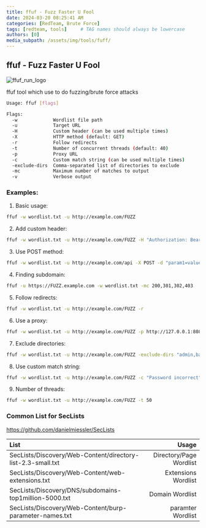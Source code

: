 ```yaml
---
title: ffuf - Fuzz Faster U Fool
date: 2024-03-20 08:25:41 AM
categories: [RedTeam, Brute Force]
tags: [redteam, tools]     # TAG names should always be lowercase
authors: [0]
media_subpath: /assets/img/tools/fuff/
---
```


## ffuf - Fuzz Faster U Fool
![ffuf_run_logo](ffuf_run_logo.png)

ffuf tool which use to do fuzzing/brute force attacks 
```bash 
Usage: ffuf [flags]

Flags:
  -w             Wordlist file path
  -u             Target URL
  -H             Custom header (can be used multiple times)
  -X             HTTP method (default: GET)
  -r             Follow redirects
  -t             Number of concurrent threads (default: 40)
  -p             Proxy URL
  -c             Custom match string (can be used multiple times)
  -exclude-dirs  Comma-separated list of directories to exclude
  -mc            Maximum number of matches to output
  -v             Verbose output
```
### Examples:

1. Basic usage:
```bash 
ffuf -w wordlist.txt -u http://example.com/FUZZ
```

2. Add custom header:
```bash 
ffuf -w wordlist.txt -u http://example.com/FUZZ -H "Authorization: Bearer <token>"
```

3. Use POST method:
```bash 
ffuf -w wordlist.txt -u http://example.com/api -X POST -d "param1=value1&param2=value2"
```

4. Finding subdomain:
```bash 
ffuf -u https://FUZZ.example.com -w wordlist.txt -mc 200,301,302,403
```

5. Follow redirects:
```bash 
ffuf -w wordlist.txt -u http://example.com/FUZZ -r
```

6. Use a proxy:
```bash 
ffuf -w wordlist.txt -u http://example.com/FUZZ -p http://127.0.0.1:8080
```

7. Exclude directories:
```bash 
ffuf -w wordlist.txt -u http://example.com/FUZZ -exclude-dirs "admin,backup,test"
```

8. Use custom match string:
```bash 
ffuf -w wordlist.txt -u http://example.com/FUZZ -c "Password incorrect"
```

9. Number of threads:
```bash 
ffuf -w wordlist.txt -u http://example.com/FUZZ -t 50
```

### Common List for SecLists
<https://github.com/danielmiessler/SecLists>

| List          | Usage             |
| :---------------- | -------------------: |
| SecLists/Discovery/Web-Content/directory-list-2.3-small.txt | Directory/Page Wordlist   |
| SecLists/Discovery/Web-Content/web-extensions.txt       | Extensions Wordlist   |
| SecLists/Discovery/DNS/subdomains-top1million-5000.txt   | Domain Wordlist |
| SecLists/Discovery/Web-Content/burp-parameter-names.txt  | paramter Wordlist |


<script src="https://giscus.app/client.js"
        data-repo="SoOM3a/Blogs"
        data-repo-id="R_kgDOLebVZA"
        data-category="General"
        data-category-id="DIC_kwDOLebVZM4Cd9IX"
        data-mapping="url"
        data-strict="1"
        data-reactions-enabled="1"
        data-emit-metadata="1"
        data-input-position="top"
        data-theme="preferred_color_scheme"
        data-lang="en"
        data-loading="lazy"
        crossorigin="anonymous"
        async>
</script>
